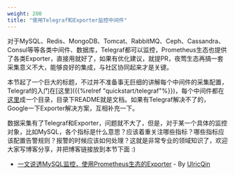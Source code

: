 ```yaml
---
weight: 200
title: "使用Telegraf和Exporter监控中间件"
---
```


对于MySQL、Redis、MongoDB、Tomcat、RabbitMQ、Ceph、Cassandra、Consul等等各类中间件、数据库，Telegraf都可以监控，Prometheus生态也提供了各类Exporter，直接用就好了，如果有优化建议，就提PR，夜莺生态再搞一套采集意义不大，能够良好的集成，与社区协同起来才是关键。

本节起了一个巨大的标题，不过并不准备事无巨细的讲解每个中间件的采集配置，Telegraf的入门在[这里]({{%relref "quickstart/telegraf"%}})，每个中间件都在[这里](https://github.com/influxdata/telegraf/tree/master/plugins/inputs)成一个目录，目录下README就是文档。如果有Telegraf解决不了的，Google一下Exporter解决方案，互相补充一下。

数据采集有了Telegraf和Exporter，问题就不大了，但是，对于某一个具体的监控对象，比如MySQL，各个指标是什么意思？应该着重关注哪些指标？哪些指标应该配置告警规则？报警的时候应该如何处理？这就是非常专业的领域知识了，欢迎大家写博客分享，并把博客链接放到本节下面 :)

- [一文说透MySQL监控，使用Prometheus生态的Exporter](https://mp.weixin.qq.com/s/gyqXh1ZGnoOC6jg6xOp-IA) - By [UlricQin](https://github.com/ulricqin)